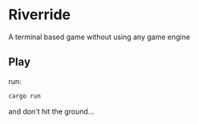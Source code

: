 # Riverride

A terminal based game without using any game engine

## Play

run:

```cmd
cargo run
```

and don't hit the ground...
